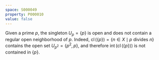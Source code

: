 ```yaml
---
space: S000049
property: P000010
value: false
---
```


Given a prime $p$, the singleton $U_p=\{p\}$ is open and does not contain a regular open neighborhood of $p$. Indeed, $\operatorname{cl}(\{p\})=\{n\in X\mid p\text{ divides } n\}$ contains the open set $U_{p^2}=\{p^2,p\}$, and therefore $\operatorname{int}(\operatorname{cl}(\{p\}))$ is not contained in $\{p\}$.
